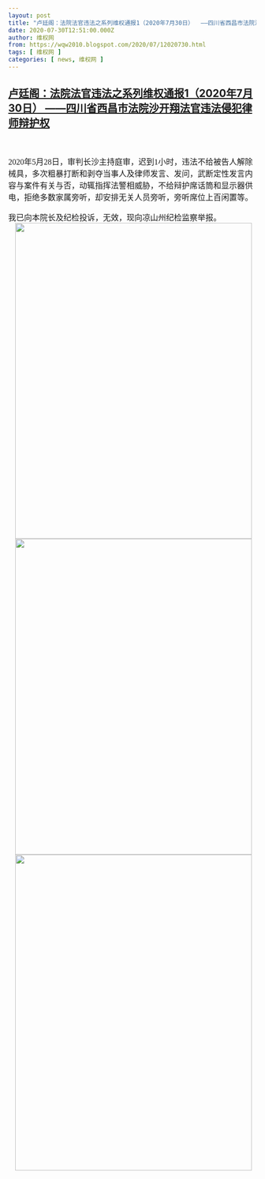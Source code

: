 ```yaml
---
layout: post
title: "卢廷阁：法院法官违法之系列维权通报1（2020年7月30日）  ——四川省西昌市法院沙开翔法官违法侵犯律师辩护权"
date: 2020-07-30T12:51:00.000Z
author: 维权网
from: https://wqw2010.blogspot.com/2020/07/12020730.html
tags: [ 维权网 ]
categories: [ news, 维权网 ]
---
```

<!--1596113460000-->
[卢廷阁：法院法官违法之系列维权通报1（2020年7月30日）  ——四川省西昌市法院沙开翔法官违法侵犯律师辩护权](https://wqw2010.blogspot.com/2020/07/12020730.html)
------

<div>
<div dir="ltr" style="text-align: left;" trbidi="on"><br /><div class="MsoNormal"></div><a name='more'></a><br /><div class="MsoNormal"><span lang="EN-US" style="font-family: 宋体; font-size: 12.0pt; mso-ascii-theme-font: minor-fareast; mso-fareast-font-family: 宋体; mso-fareast-theme-font: minor-fareast; mso-hansi-theme-font: minor-fareast;">2020</span><span style="font-family: 宋体; font-size: 12.0pt; mso-ascii-theme-font: minor-fareast; mso-fareast-font-family: 宋体; mso-fareast-theme-font: minor-fareast; mso-hansi-theme-font: minor-fareast;">年<span lang="EN-US">5</span>月<span lang="EN-US">28</span>日，审判长沙主持庭审，迟到<span lang="EN-US">1</span>小时，违法不给被告人解除械具，多次粗暴打断和剥夺当事人及律师发言、发问，武断定性发言内容与案件有关与否，动辄指挥法警相威胁，不给辩护席话筒和显示器供电，拒绝多数家属旁听，却安排无关人员旁听，旁听席位上百闲置等。<span lang="EN-US"><o:p></o:p></span></span></div><div class="MsoNormal"><br /></div><div class="MsoNormal"><span style="font-family: 宋体; font-size: 12.0pt; mso-ascii-theme-font: minor-fareast; mso-fareast-font-family: 宋体; mso-fareast-theme-font: minor-fareast; mso-hansi-theme-font: minor-fareast;">我已向本院长及纪检投诉，无效，现向凉山州纪检监察举报。<span lang="EN-US"><o:p></o:p></span></span></div><div class="separator" style="clear: both; text-align: center;"><a href="https://1.bp.blogspot.com/-8Q_mlPaojS0/XyLCYizGcvI/AAAAAAABrNU/MbQJYp1TfOED77BM8hCPExMLiLz0f2ubQCLcBGAsYHQ/s1600/photo_2020-07-30_20-34-49.jpg" imageanchor="1" style="margin-left: 1em; margin-right: 1em;"><img border="0" data-original-height="1280" data-original-width="960" height="640" src="https://1.bp.blogspot.com/-8Q_mlPaojS0/XyLCYizGcvI/AAAAAAABrNU/MbQJYp1TfOED77BM8hCPExMLiLz0f2ubQCLcBGAsYHQ/s640/photo_2020-07-30_20-34-49.jpg" width="480" /></a></div><div class="separator" style="clear: both; text-align: center;"><a href="https://1.bp.blogspot.com/-NGo0CqdYOOY/XyLCaKjYSLI/AAAAAAABrNY/14v3ntYxt5ED0rQMRka6wfQInScA3Zt5ACLcBGAsYHQ/s1600/photo_2020-07-30_20-34-44.jpg" imageanchor="1" style="margin-left: 1em; margin-right: 1em;"><img border="0" data-original-height="1280" data-original-width="960" height="640" src="https://1.bp.blogspot.com/-NGo0CqdYOOY/XyLCaKjYSLI/AAAAAAABrNY/14v3ntYxt5ED0rQMRka6wfQInScA3Zt5ACLcBGAsYHQ/s640/photo_2020-07-30_20-34-44.jpg" width="480" /></a></div><div class="separator" style="clear: both; text-align: center;"><a href="https://1.bp.blogspot.com/-ThD9kT-yHlk/XyLCevAavLI/AAAAAAABrNc/MMvhCSvRhJYaTByrlBVVZKu3aPAEIGHJgCLcBGAsYHQ/s1600/photo_2020-07-30_20-34-36.jpg" imageanchor="1" style="margin-left: 1em; margin-right: 1em;"><img border="0" data-original-height="1280" data-original-width="960" height="640" src="https://1.bp.blogspot.com/-ThD9kT-yHlk/XyLCevAavLI/AAAAAAABrNc/MMvhCSvRhJYaTByrlBVVZKu3aPAEIGHJgCLcBGAsYHQ/s640/photo_2020-07-30_20-34-36.jpg" width="480" /></a></div></div>
</div>
